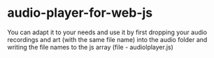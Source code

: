 # audio-player-for-web-js

You can adapt it to your needs and use it by first dropping your audio recordings and art (with the same file name) into the audio folder and writing the file names to the js array (file - audiolplayer.js)
